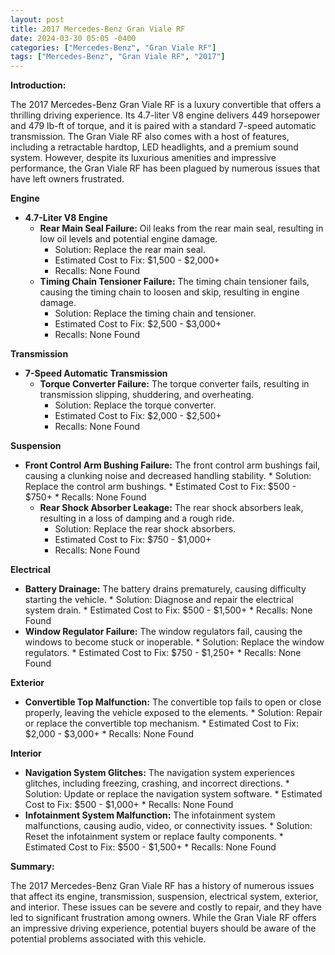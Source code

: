 ```yaml
---
layout: post
title: 2017 Mercedes-Benz Gran Viale RF
date: 2024-03-30 05:05 -0400
categories: ["Mercedes-Benz", "Gran Viale RF"]
tags: ["Mercedes-Benz", "Gran Viale RF", "2017"]
---
```

**Introduction:**

The 2017 Mercedes-Benz Gran Viale RF is a luxury convertible that offers a thrilling driving experience. Its 4.7-liter V8 engine delivers 449 horsepower and 479 lb-ft of torque, and it is paired with a standard 7-speed automatic transmission. The Gran Viale RF also comes with a host of features, including a retractable hardtop, LED headlights, and a premium sound system. However, despite its luxurious amenities and impressive performance, the Gran Viale RF has been plagued by numerous issues that have left owners frustrated.

**Engine**

* **4.7-Liter V8 Engine**
    * **Rear Main Seal Failure:** Oil leaks from the rear main seal, resulting in low oil levels and potential engine damage.
        * Solution: Replace the rear main seal.
        * Estimated Cost to Fix: $1,500 - $2,000+
        * Recalls: None Found
    * **Timing Chain Tensioner Failure:** The timing chain tensioner fails, causing the timing chain to loosen and skip, resulting in engine damage.
        * Solution: Replace the timing chain and tensioner.
        * Estimated Cost to Fix: $2,500 - $3,000+
        * Recalls: None Found

**Transmission**

* **7-Speed Automatic Transmission**
    * **Torque Converter Failure:** The torque converter fails, resulting in transmission slipping, shuddering, and overheating.
        * Solution: Replace the torque converter.
        * Estimated Cost to Fix: $2,000 - $2,500+
        * Recalls: None Found

**Suspension**

* **Front Control Arm Bushing Failure:** The front control arm bushings fail, causing a clunking noise and decreased handling stability.
        * Solution: Replace the control arm bushings.
        * Estimated Cost to Fix: $500 - $750+
        * Recalls: None Found
    * **Rear Shock Absorber Leakage:** The rear shock absorbers leak, resulting in a loss of damping and a rough ride.
        * Solution: Replace the rear shock absorbers.
        * Estimated Cost to Fix: $750 - $1,000+
        * Recalls: None Found

**Electrical**

* **Battery Drainage:** The battery drains prematurely, causing difficulty starting the vehicle.
        * Solution: Diagnose and repair the electrical system drain.
        * Estimated Cost to Fix: $500 - $1,500+
        * Recalls: None Found
* **Window Regulator Failure:** The window regulators fail, causing the windows to become stuck or inoperable.
        * Solution: Replace the window regulators.
        * Estimated Cost to Fix: $750 - $1,250+
        * Recalls: None Found

**Exterior**

* **Convertible Top Malfunction:** The convertible top fails to open or close properly, leaving the vehicle exposed to the elements.
        * Solution: Repair or replace the convertible top mechanism.
        * Estimated Cost to Fix: $2,000 - $3,000+
        * Recalls: None Found

**Interior**

* **Navigation System Glitches:** The navigation system experiences glitches, including freezing, crashing, and incorrect directions.
        * Solution: Update or replace the navigation system software.
        * Estimated Cost to Fix: $500 - $1,000+
        * Recalls: None Found
* **Infotainment System Malfunction:** The infotainment system malfunctions, causing audio, video, or connectivity issues.
        * Solution: Reset the infotainment system or replace faulty components.
        * Estimated Cost to Fix: $500 - $1,500+
        * Recalls: None Found

**Summary:**

The 2017 Mercedes-Benz Gran Viale RF has a history of numerous issues that affect its engine, transmission, suspension, electrical system, exterior, and interior. These issues can be severe and costly to repair, and they have led to significant frustration among owners. While the Gran Viale RF offers an impressive driving experience, potential buyers should be aware of the potential problems associated with this vehicle.
